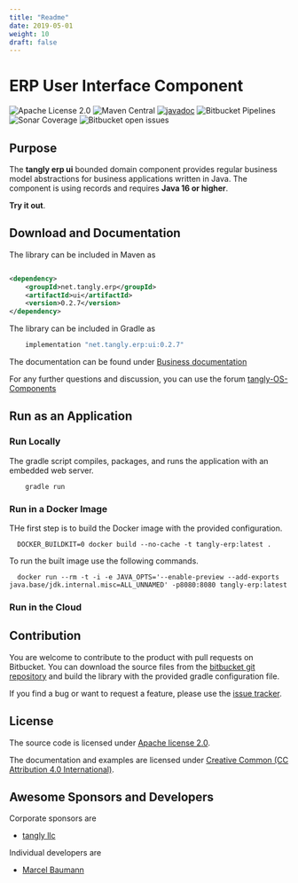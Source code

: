 ```yaml
---
title: "Readme"
date: 2019-05-01
weight: 10
draft: false
---
```


# ERP User Interface Component

![Apache License 2.0](https://img.shields.io/badge/license-Apache%202-blue.svg)
![Maven Central](https://img.shields.io/maven-central/v/net.tangly/erp/ui.svg)
[![javadoc](https://javadoc.io/badge2/net.tangly/bus/javadoc.svg)](https://javadoc.io/doc/net.tangly.erp/ui)
![Bitbucket Pipelines](https://img.shields.io/bitbucket/pipelines/tangly-team/tangly-os.svg)
![Sonar Coverage](https://img.shields.io/sonar/https/sonarcloud.io/tangly-os-at-tangly.net/coverage.svg)
![Bitbucket open issues](https://img.shields.io/bitbucket/issues-raw/tangly/tangly-os.svg)

## Purpose

The **tangly erp ui** bounded domain component provides regular business model abstractions for business applications written in Java. The component is using
records and requires **Java 16 or higher**.

**Try it out**.

## Download and Documentation

The library can be included in Maven as

```xml

<dependency>
    <groupId>net.tangly.erp</groupId>
    <artifactId>ui</artifactId>
    <version>0.2.7</version>
</dependency>
```

The library can be included in Gradle as

```groovy
    implementation "net.tangly.erp:ui:0.2.7"
```

The documentation can be found under [Business documentation](https://tangly-team.bitbucket.io/docs/erp/ui/)

For any further questions and discussion, you can use the forum [tangly-OS-Components](https://groups.google.com/g/tangly-os-components)

## Run as an Application

### Run Locally

The gradle script compiles, packages, and runs the application with an embedded web server.

```shell
    gradle run
```

### Run in a Docker Image

THe first step is to build the Docker image with the provided configuration.

```shell
  DOCKER_BUILDKIT=0 docker build --no-cache -t tangly-erp:latest .
```

To run the built image use the following commands.

```shell
  docker run --rm -t -i -e JAVA_OPTS='--enable-preview --add-exports java.base/jdk.internal.misc=ALL_UNNAMED' -p8080:8080 tangly-erp:latest
```

### Run in the Cloud

## Contribution

You are welcome to contribute to the product with pull requests on Bitbucket. You can download the source files from the
[bitbucket git repository](https://bitbucket.org/tangly-team/tangly-os.git) and build the library with the provided gradle configuration file.

If you find a bug or want to request a feature, please use the [issue tracker](https://bitbucket.org/tangly-team/tangly-os/issues).

## License

The source code is licensed under [Apache license 2.0](https://www.apache.org/licenses/LICENSE-2.0).

The documentation and examples are licensed under [Creative Common (CC Attribution 4.0 International)](https://creativecommons.org/licenses/by/4.0/).

## Awesome Sponsors and Developers

Corporate sponsors are

* [tangly llc](https://www.tangly.net)

Individual developers are

* [Marcel Baumann](https://linkedin.com/in/marcelbaumann)

